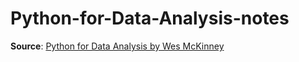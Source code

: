 # Python-for-Data-Analysis-notes

**Source**: [Python for Data Analysis by Wes McKinney](https://wesmckinney.com/book/)
